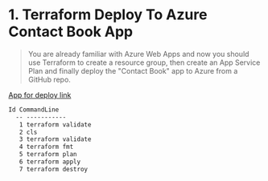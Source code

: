 # 1. Terraform Deploy To Azure Contact Book App

> You are already familiar with Azure Web Apps and now you should use Terraform to create a resource group, then create an App Service Plan and finally deploy the "Contact Book" app to Azure from a GitHub repo.

[App for deploy link](https://github.com/denidim/Terraform-Deploy-To-Azure-Contact-Book-App)

``` cmd
Id CommandLine
  -- -----------
   1 terraform validate
   2 cls
   3 terraform validate
   4 terraform fmt
   5 terraform plan
   6 terraform apply
   7 terraform destroy
```